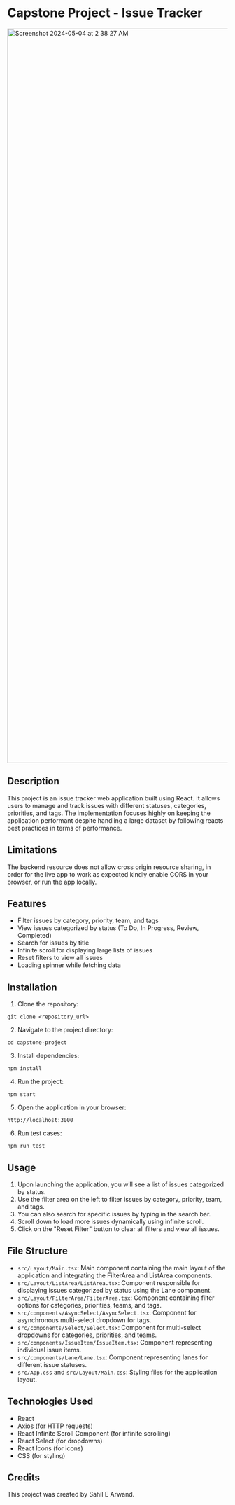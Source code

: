 # Capstone Project - Issue Tracker
<img width="1678" alt="Screenshot 2024-05-04 at 2 38 27 AM" src="https://github.com/Aunixx/capstone-project/assets/46573638/acebdb29-0731-46d4-909f-7dbe7720d48c">

## Description

This project is an issue tracker web application built using React. It allows users to manage and track issues with different statuses, categories, priorities, and tags. The 
implementation focuses highly on keeping the application performant despite handling a large dataset by following reacts best practices in terms of performance. 

## Limitations

The backend resource does not allow cross origin resource sharing, in order for the live app to work as expected kindly enable CORS in your browser, or run the app locally. 


## Features

- Filter issues by category, priority, team, and tags
- View issues categorized by status (To Do, In Progress, Review, Completed)
- Search for issues by title
- Infinite scroll for displaying large lists of issues
- Reset filters to view all issues
- Loading spinner while fetching data

## Installation

1. Clone the repository:

```
git clone <repository_url>
```

2. Navigate to the project directory:

```
cd capstone-project
```

3. Install dependencies:

```
npm install
```

4. Run the project:

```
npm start
```

5. Open the application in your browser:

```
http://localhost:3000
```

6. Run test cases:

```
npm run test
```

## Usage

1. Upon launching the application, you will see a list of issues categorized by status.
2. Use the filter area on the left to filter issues by category, priority, team, and tags.
3. You can also search for specific issues by typing in the search bar.
4. Scroll down to load more issues dynamically using infinite scroll.
5. Click on the "Reset Filter" button to clear all filters and view all issues.

## File Structure

- `src/Layout/Main.tsx`: Main component containing the main layout of the application and integrating the FilterArea and ListArea components.
- `src/Layout/ListArea/ListArea.tsx`: Component responsible for displaying issues categorized by status using the Lane component.
- `src/Layout/FilterArea/FilterArea.tsx`: Component containing filter options for categories, priorities, teams, and tags.
- `src/components/AsyncSelect/AsyncSelect.tsx`: Component for asynchronous multi-select dropdown for tags.
- `src/components/Select/Select.tsx`: Component for multi-select dropdowns for categories, priorities, and teams.
- `src/components/IssueItem/IssueItem.tsx`: Component representing individual issue items.
- `src/components/Lane/Lane.tsx`: Component representing lanes for different issue statuses.
- `src/App.css` and `src/Layout/Main.css`: Styling files for the application layout.

## Technologies Used

- React
- Axios (for HTTP requests)
- React Infinite Scroll Component (for infinite scrolling)
- React Select (for dropdowns)
- React Icons (for icons)
- CSS (for styling)

## Credits

This project was created by Sahil E Arwand.
